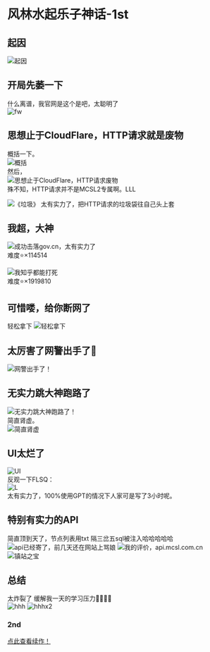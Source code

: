 # 风林水起乐子神话-1st

## 起因  

![起因](https://img.fastmirror.net/s/2023/09/23/650ead1486051.png)

## 开局先萎一下  

什么离谱，我官网是这个是吧，太聪明了  
![fw](https://img.fastmirror.net/s/2023/09/23/650eada338145.png)  

## 思想止于CloudFlare，HTTP请求就是废物  

概括一下。  
![概括](https://img.fastmirror.net/s/2023/09/23/650eacee258a6.png)  
然后，  
![思想止于CloudFlare，HTTP请求废物](https://img.fastmirror.net/s/2023/09/23/650ea861ad20d.jpg)  
殊不知，HTTP请求并不是MCSL2专属啊。LLL

![《垃圾》](https://images.mcsl.com.cn/flsq-9.png)
太有实力了，把HTTP请求的垃圾袋往自己头上套  

## 我超，大神

![成功击落gov.cn，太有实力了](https://img.fastmirror.net/s/2023/11/04/65462106e1c04.png)  
难度⭐×114514

![我知乎都能打死](https://images.mcsl.com.cn/flsq-6.png)  
难度⭐×1919810

## 可惜喽，给你断网了  

轻松拿下
![轻松拿下](https://img.fastmirror.net/s/2024/01/20/65abb9c2ae92b.png)

## 太厉害了网警出手了👊

![网警出手了！](https://img.fastmirror.net/s/2023/11/04/6546218a2d70c.png)

## 无实力跳大神跑路了  

![无实力跳大神跑路了！](https://img.fastmirror.net/s/2023/09/23/650ea8e35f552.png)  
简直肾虚。  
![简直肾虚](https://img.fastmirror.net/s/2023/09/23/650eac9c9bdde.png)

## UI太烂了

![UI](https://img.fastmirror.net/s/2023/09/23/650ea9c928617.png)  
反观一下FLSQ：  
![L](https://img.fastmirror.net/s/2023/09/23/650eaa179f2b9.png)  
太有实力了，100%使用GPT的情况下人家可是写了3小时呢。

## 特别有实力的API

简直顶到天了，节点列表用txt
隔三岔五sql被注入哈哈哈哈哈
![api已经寄了，前几天还在网站上骂娘](https://img.fastmirror.net/s/2023/11/04/654623263c1f7.png)
![我的评价，api.mcsl.com.cn](https://img.fastmirror.net/s/2023/11/04/65462366dbc65.png)
![镇站之宝](https://img.fastmirror.net/s/2023/10/22/65353d2c08e45.gif)

## 总结  

太炸裂了 缓解我一天的学习压力🤣👉🏻🤡  
![hhh](https://img.fastmirror.net/s/2023/09/23/650eab7240eda.png)
![hhhx2](https://img.fastmirror.net/s/2023/08/02/64ca520a69c49.jpg)

### 2nd

[点此查看续作！](fuckFLSQ_2nd)

